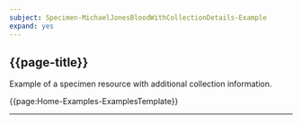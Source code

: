 ```yaml
---
subject: Specimen-MichaelJonesBloodWithCollectionDetails-Example
expand: yes
---
```



## {{page-title}}

Example of a specimen resource with additional collection information.

{{page:Home-Examples-ExamplesTemplate}}


---